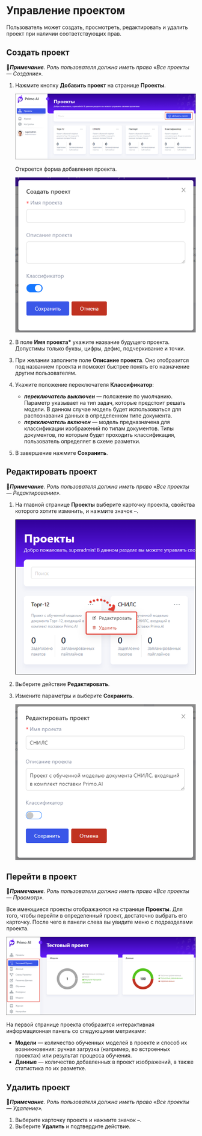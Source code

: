 # Управление проектом

Пользователь может создать, просмотреть, редактировать и удалить проект при наличии соответствующих прав. 


## Создать проект 
:large_blue_diamond:***Примечание**. Роль пользователя должна иметь право «Все проекты — Создание».*

1. Нажмите кнопку **Добавить проект** на странице **Проекты**.

   ![Кнопка «Добавить проект»](<../../../../.gitbook/assets1/primo-ai/user-guide/main-add-project.png>)

   Откроется форма добавления проекта.

   ![Форма создания проекта](<../../../../.gitbook/assets1/primo-ai/user-guide/project-form.png>)

1. В поле **Имя проекта\*** укажите название будущего проекта. Допустимы только буквы, цифры, дефис, подчеркивание и точки.
1. При желании заполните поле **Описание проекта**. Оно отобразится под названием проекта и поможет быстрее понять его назначение другим пользователям.
1. Укажите положение переключателя **Классификатор**:
   * ***переключатель выключен*** — положение по умолчанию. Параметр указывает на тип задач, которые предстоит решать модели. В данном случае модель будет использоваться для распознавания данных в определенном типе документа.
   * ***переключатель включен*** — модель предназначена для классификации изображений по типам документов. Типы документов, по которым будет проходить классификация, пользователь определяет в схеме разметки.
1. В завершение нажмите **Сохранить**.

## Редактировать проект 
:large_blue_diamond:***Примечание**. Роль пользователя должна иметь право «Все проекты — Редактирование».*

1. На главной странице **Проекты** выберите карточку проекта, свойства которого хотите изменить, и нажмите значок `⋯`.

   ![Действия с проектом](<../../../../.gitbook/assets1/primo-ai/user-guide/project-actions.png>)

2. Выберите действие **Редактировать**.
3. Измените параметры и выберите **Сохранить**.

   ![Форма редактирования проекта](<../../../../.gitbook/assets1/primo-ai/user-guide/change-project.png>)

## Перейти в проект
:large_blue_diamond:***Примечание**. Роль пользователя должна иметь право «Все проекты — Просмотр».*

Все имеющиеся проекты отображаются на странице **Проекты**. Для того, чтобы перейти в определенный проект, достаточно выбрать его карточку. После чего в панели слева вы увидите меню с подразделами проекта. 

![Меню проекта](<../../../../.gitbook/assets1/primo-ai/user-guide/project-menu-panel.png>)

На первой странице проекта отобразится интерактивная информационная панель со следующими метриками:
* **Модели** — количество обученных моделей в проекте и способ их возникновения: ручная загрузка (например, во встроенных проектах) или результат процесса обучения.
* **Данные** — количество добавленных в проект изображений, а также статистика по их разметке.

## Удалить проект 
:large_blue_diamond:***Примечание**. Роль пользователя должна иметь право «Все проекты — Удаление».*

1. Выберите карточку проекта и нажмите значок `⋯`.
1. Выберите **Удалить** и подтвердите действие.
